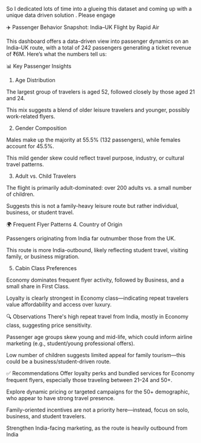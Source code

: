 So I dedicated  lots of time into a glueing this dataset and coming up with a unique data driven solution . Please engage 

✈️ Passenger Behavior Snapshot: India–UK Flight by Rapid Air

This dashboard offers a data-driven view into passenger dynamics on an India–UK route, with a total of 242 passengers generating a ticket revenue of ₹6M. Here’s what the numbers tell us:

📊 Key Passenger Insights
1. Age Distribution

The largest group of travelers is aged 52, followed closely by those aged 21 and 24.

This mix suggests a blend of older leisure travelers and younger, possibly work-related flyers.

2. Gender Composition

Males make up the majority at 55.5% (132 passengers), while females account for 45.5%.

This mild gender skew could reflect travel purpose, industry, or cultural travel patterns.

3. Adult vs. Child Travelers

The flight is primarily adult-dominated: over 200 adults vs. a small number of children.

Suggests this is not a family-heavy leisure route but rather individual, business, or student travel.

🌍 Frequent Flyer Patterns
4. Country of Origin

Passengers originating from India far outnumber those from the UK.

This route is more India-outbound, likely reflecting student travel, visiting family, or business migration.

5. Cabin Class Preferences

Economy dominates frequent flyer activity, followed by Business, and a small share in First Class.

Loyalty is clearly strongest in Economy class—indicating repeat travelers value affordability and access over luxury.

🔍 Observations
There's high repeat travel from India, mostly in Economy class, suggesting price sensitivity.

Passenger age groups skew young and mid-life, which could inform airline marketing (e.g., student/young professional offers).

Low number of children suggests limited appeal for family tourism—this could be a business/student-driven route.

✅ Recommendations
Offer loyalty perks and bundled services for Economy frequent flyers, especially those traveling between 21–24 and 50+.

Explore dynamic pricing or targeted campaigns for the 50+ demographic, who appear to have strong travel presence.

Family-oriented incentives are not a priority here—instead, focus on solo, business, and student travelers.

Strengthen India-facing marketing, as the route is heavily outbound from India
